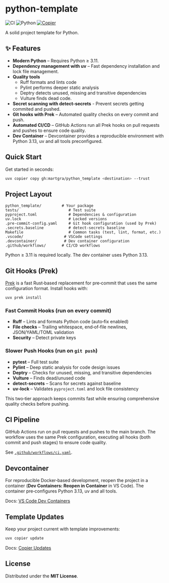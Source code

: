 # python-template

![CI](https://github.com/martgra/python-template/actions/workflows/ci.yaml/badge.svg?branch=main)
![Python](https://img.shields.io/badge/python-3.11%2B-blue?logo=python&logoColor=white)
[![Copier](https://img.shields.io/endpoint?url=https://raw.githubusercontent.com/copier-org/copier/master/img/badge/badge-grayscale-inverted-border-orange.json)](https://github.com/copier-org/copier)

A solid project template for Python.

## ✨ Features

- **Modern Python** – Requires Python ≥ 3.11.
- **Dependency management with uv** – Fast dependency installation and lock file management.
- **Quality tools**
  - Ruff formats and lints code
  - Pylint performs deeper static analysis
  - Deptry detects unused, missing and transitive dependencies
  - Vulture finds dead code.
- **Secret scanning with detect-secrets** - Prevent secrets getting commited and pushed.
- **Git hooks with Prek** – Automated quality checks on every commit and push.
- **Automated CI/CD** – GitHub Actions run all Prek hooks on pull requests and pushes to ensure code quality.
- **Dev Container** – Devcontainer provides a reproducible environment with Python 3.13, uv and all tools preconfigured.

## Quick Start

Get started in seconds:

```bash
uvx copier copy gh:martgra/python_template <destination> --trust
```

## Project Layout

```
python_template/         # Your package
tests/                      # Test suite
pyproject.toml              # Dependencies & configuration
uv.lock                     # Locked versions
.pre-commit-config.yaml     # Git hook configuration (used by Prek)
.secrets.baseline           # detect-secrets baseline
Makefile                    # Common tasks (test, lint, format, etc.)
.vscode/                  # VSCode settings
.devcontainer/            # Dev container configuration
.github/workflows/       # CI/CD workflows
```

Python ≥ 3.11 is required locally. The dev container uses Python 3.13.

## Git Hooks (Prek)

[Prek](https://github.com/j178/prek) is a fast Rust‑based replacement for pre‑commit that uses the same configuration format. Install hooks with:

```bash
uvx prek install
```

### Fast Commit Hooks (run on every commit)

- **Ruff** – Lints and formats Python code (auto‑fix enabled)
- **File checks** – Trailing whitespace, end‑of‑file newlines, JSON/YAML/TOML validation
- **Security** – Detect private keys

### Slower Push Hooks (run on `git push`)

- **pytest** – Full test suite
- **Pylint** – Deep static analysis for code design issues
- **Deptry** – Checks for unused, missing, and transitive dependencies
- **Vulture** – Finds dead/unused code
- **detect‑secrets** – Scans for secrets against baseline
- **uv‑lock** – Validates `pyproject.toml` and lock file consistency

This two‑tier approach keeps commits fast while ensuring comprehensive quality checks before pushing.

## CI Pipeline

GitHub Actions run on pull requests and pushes to the main branch. The workflow uses the same Prek configuration, executing all hooks (both commit and push stages) to ensure code quality.

See [`.github/workflows/ci.yaml`](.github/workflows/ci.yaml).

## Devcontainer

For reproducible Docker‑based development, reopen the project in a container (**Dev Containers: Reopen in Container** in VS Code). The container pre‑configures Python 3.13, uv and all tools.

Docs: [VS Code Dev Containers](https://code.visualstudio.com/docs/devcontainers/containers)

## Template Updates

Keep your project current with template improvements:

```bash
uvx copier update
```

Docs: [Copier Updates](https://copier.readthedocs.io/en/stable/updating/)

## License

Distributed under the **MIT License**.
